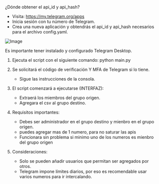 ¿Dónde obtener el api_id y api_hash?
- Visita: https://my.telegram.org/apps
- Inicia sesión con tu número de Telegram.
- Crea una nueva aplicación y obtendrás el api_id y api_hash necesarios para el archivo config.yaml.

![Image](https://github.com/user-attachments/assets/8e0ae089-523d-4729-9abc-5bb14145f44d)

Es importante tener instalado y configurado Telegram Desktop.

1. Ejecuta el script con el siguiente comando:
   python main.py

2. Se solicitará el código de verificación Y MFA de Telegram si lo tiene.
   - Sigue las instrucciones de la consola.

3. El script comenzará a ejecutarse (INTERFAZ):
   - Extraerá los miembros del grupo origen.
   - Agregara el csv al grupo destino.

4. Requisitos importantes:
   - Debes ser administrador en el grupo destino y mienbro en el grupo origen.
   - puedes agregar mas de 1 numero, para no saturar las apis
   - Funcionara sin problema si minimo uno de los numeros es mienbro del grupo origen

5. Consideraciones:
   - Solo se pueden añadir usuarios que permitan ser agregados por otros.
   - Telegram impone límites diarios, por eso es recomendable usar varios numeros para ir intercalando.


